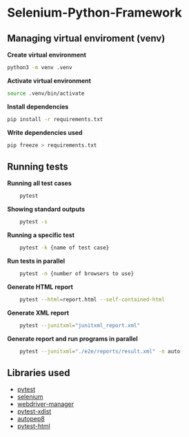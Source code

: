 # Selenium-Python-Framework

## Managing virtual enviroment (venv)

**Create virtual environment**

```bash
python3 -m venv .venv
```

**Activate virtual environment**

```bash
source .venv/bin/activate
```

**Install dependencies**

```bash
pip install -r requirements.txt
```

**Write dependencies used**

```bash
pip freeze > requirements.txt
```

## Running tests

**Running all test cases**

```bash
    pytest
```

**Showing standard outputs**

```bash
    pytest -s
```

**Running a specific test**

```bash
    pytest -k {name of test case}
```

**Run tests in parallel**

```bash
    pytest -n {number of browsers to use}
```

**Generate HTML report**

```bash
    pytest --html=report.html --self-contained-html
```

**Generate XML report**

```bash
    pytest --junitxml="junitxml_report.xml"
```

**Generate report and run programs in parallel**

```bash
    pytest --junitxml="./e2e/reports/result.xml" -n auto
```

## Libraries used

- [pytest](https://pypi.org/project/pytest/)
- [selenium](https://pypi.org/project/selenium/)
- [webdriver-manager](https://pypi.org/project/webdriver-manager/)
- [pytest-xdist](https://pypi.org/project/pytest-xdist/)
- [autopep8](https://pypi.org/project/autopep8/)
- [pytest-html](https://pypi.org/project/pytest-html/)
